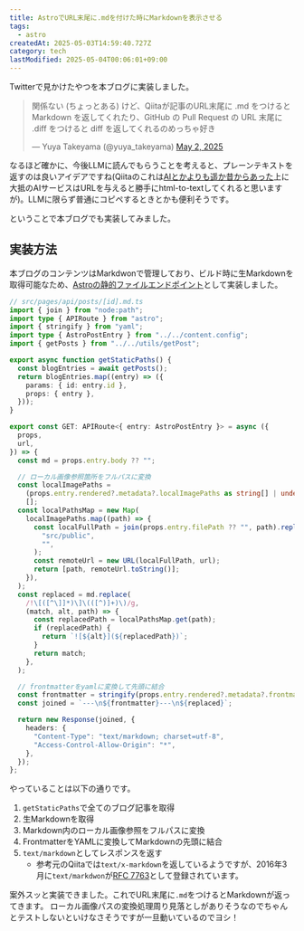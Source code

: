 ```yaml
---
title: AstroでURL末尾に.mdを付けた時にMarkdownを表示させる
tags:
  - astro
createdAt: 2025-05-03T14:59:40.727Z
category: tech
lastModified: 2025-05-04T00:06:01+09:00
---
```

Twitterで見かけたやつを本ブログに実装しました。

<blockquote class="twitter-tweet"><p lang="ja" dir="ltr">関係ない (ちょっとある) けど、Qiitaが記事のURL末尾に .md をつけると Markdown を返してくれたり、GitHub の Pull Request の URL 末尾に .diff をつけると diff を返してくれるのめっちゃ好き</p>&mdash; Yuya Takeyama (@yuya_takeyama) <a href="https://twitter.com/yuya_takeyama/status/1918243540792230245?ref_src=twsrc%5Etfw">May 2, 2025</a></blockquote> <script async src="https://platform.twitter.com/widgets.js" charset="utf-8"></script>

なるほど確かに、今後LLMに読んでもらうことを考えると、プレーンテキストを返すのは良いアイデアですね(Qiitaのこれは[AIとかよりも遥か昔からあった](https://blog.qiita.com/77994282605-2/)上に大抵のAIサービスはURLを与えると勝手にhtml-to-textしてくれると思いますが)。LLMに限らず普通にコピペするときとかも便利そうです。

ということで本ブログでも実装してみました。

## 実装方法

本ブログのコンテンツはMarkdwonで管理しており、ビルド時に生Markdownを取得可能なため、[Astroの静的ファイルエンドポイント](https://docs.astro.build/en/guides/endpoints/#params-and-dynamic-routing)として実装しました。

```ts
// src/pages/api/posts/[id].md.ts
import { join } from "node:path";
import type { APIRoute } from "astro";
import { stringify } from "yaml";
import type { AstroPostEntry } from "../../content.config";
import { getPosts } from "../../utils/getPost";

export async function getStaticPaths() {
  const blogEntries = await getPosts();
  return blogEntries.map((entry) => ({
    params: { id: entry.id },
    props: { entry },
  }));
}

export const GET: APIRoute<{ entry: AstroPostEntry }> = async ({
  props,
  url,
}) => {
  const md = props.entry.body ?? "";

  // ローカル画像参照箇所をフルパスに変換
  const localImagePaths =
    (props.entry.rendered?.metadata?.localImagePaths as string[] | undefined) ??
    [];
  const localPathsMap = new Map(
    localImagePaths.map((path) => {
      const localFullPath = join(props.entry.filePath ?? "", path).replace(
        "src/public",
        "",
      );
      const remoteUrl = new URL(localFullPath, url);
      return [path, remoteUrl.toString()];
    }),
  );
  const replaced = md.replace(
    /!\[([^\]]*)\]\(([^)]+)\)/g,
    (match, alt, path) => {
      const replacedPath = localPathsMap.get(path);
      if (replacedPath) {
        return `![${alt}](${replacedPath})`;
      }
      return match;
    },
  );

  // frontmatterをyamlに変換して先頭に結合
  const frontmatter = stringify(props.entry.rendered?.metadata?.frontmatter);
  const joined = `---\n${frontmatter}---\n${replaced}`;

  return new Response(joined, {
    headers: {
      "Content-Type": "text/markdown; charset=utf-8",
      "Access-Control-Allow-Origin": "*",
    },
  });
};

```

やっていることは以下の通りです。

1. `getStaticPaths`で全てのブログ記事を取得
2. 生Markdownを取得
3. Markdown内のローカル画像参照をフルパスに変換
4. FrontmatterをYAMLに変換してMarkdownの先頭に結合
5. `text/markdown`としてレスポンスを返す
   - 参考元のQiitaでは`text/x-markdown`を返しているようですが、2016年3月に`text/markdwon`が[RFC 7763](https://datatracker.ietf.org/doc/html/rfc7763)として登録されています。

案外スッと実装できました。これでURL末尾に`.md`をつけるとMarkdownが返ってきます。
ローカル画像パスの変換処理周り見落としがありそうなのでちゃんとテストしないといけなさそうですが一旦動いているのでヨシ！
